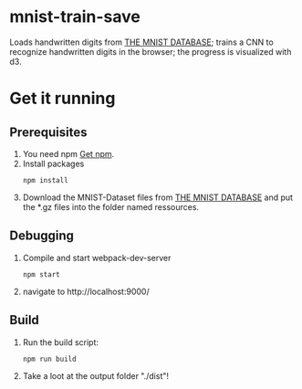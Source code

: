 # mnist-train-save

Loads handwritten digits from [THE MNIST DATABASE](http://yann.lecun.com/exdb/mnist/); trains a CNN to recognize handwritten digits in the browser; the progress is visualized with d3.

# Get it running

## Prerequisites

1. You need npm [Get npm](https://www.npmjs.com/get-npm).
2. Install packages
   ```
   npm install
   ```
3. Download the MNIST-Dataset files from [THE MNIST DATABASE](http://yann.lecun.com/exdb/mnist/) and put the \*.gz files into the folder named ressources.

## Debugging

1. Compile and start webpack-dev-server
   ```
   npm start
   ```
2. navigate to http://localhost:9000/

## Build

1. Run the build script:
   ```
   npm run build
   ```
2. Take a loot at the output folder "./dist"!
